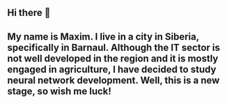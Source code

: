 ## Hi there 👋
## My name is Maxim. I live in a city in Siberia, specifically in Barnaul. Although the IT sector is not well developed in the region and it is mostly engaged in agriculture, I have decided to study neural network development. Well, this is a new stage, so wish me luck!
<!--
**mitsapov/mitsapov** is a ✨ _special_ ✨ repository because its `README.md` (this file) appears on your GitHub profile.

Here are some ideas to get you started:

- 🔭 I’m currently working on ...
- 🌱 I’m currently learning ...
- 👯 I’m looking to collaborate on ...
- 🤔 I’m looking for help with ...
- 💬 Ask me about ...
- 📫 How to reach me: ...
- 😄 Pronouns: ...
- ⚡ Fun fact: ...
-->

